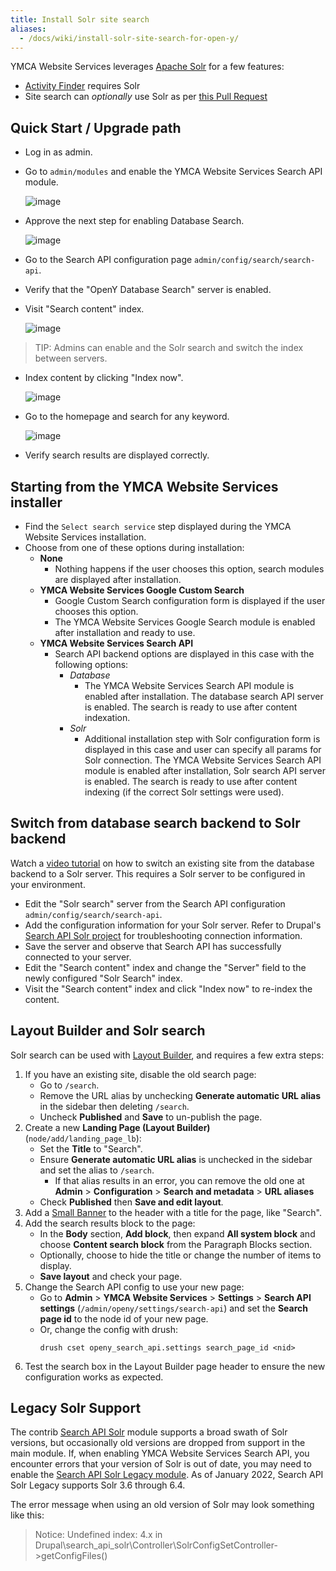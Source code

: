 ```yaml
---
title: Install Solr site search
aliases:
  - /docs/wiki/install-solr-site-search-for-open-y/
---
```


YMCA Website Services leverages [Apache Solr](https://solr.apache.org/) for a few features:

- [Activity Finder](https://github.com/YCloudYUSA/yusaopeny_activity_finder/wiki) requires Solr
- Site search can _optionally_ use Solr as per [this Pull Request](https://github.com/YCloudYUSA/yusaopeny/pull/1967)

## Quick Start / Upgrade path

- Log in as admin.
- Go to `admin/modules` and enable the YMCA Website Services Search API module.

  ![image](https://user-images.githubusercontent.com/563412/142628630-b412aa4b-8f2b-42f6-ba06-c5bb6a78469c.png)

- Approve the next step for enabling Database Search.

  ![image](https://user-images.githubusercontent.com/563412/142628735-6aa409bd-5ff5-4305-a0f0-7f6bc96d0740.png)

- Go to the Search API configuration page `admin/config/search/search-api`.
- Verify that the "OpenY Database Search" server is enabled.
- Visit "Search content" index.

  ![image](https://user-images.githubusercontent.com/563412/142629065-e13c8bb4-cad8-436f-93c6-30fa6ac6fdf7.png)

> TIP: Admins can enable and the Solr search and switch the index between servers.

- Index content by clicking "Index now".

  ![image](https://user-images.githubusercontent.com/563412/142629227-8607eeca-4022-47c4-b5fd-6e38ccfb7bab.png)

- Go to the homepage and search for any keyword.

  ![image](https://user-images.githubusercontent.com/563412/142629467-e275b536-2505-4ddf-8d78-7c6f4ae0e716.png)

- Verify search results are displayed correctly.

## Starting from the YMCA Website Services installer

- Find the `Select search service` step displayed during the YMCA Website Services installation.
- Choose from one of these options during installation:
  - **None**
    - Nothing happens if the user chooses this option, search modules are displayed after installation.
  - **YMCA Website Services Google Custom Search**
    - Google Custom Search configuration form is displayed if the user chooses this option.
    - The YMCA Website Services Google Search module is enabled after installation and ready to use.
  - **YMCA Website Services Search API**
    - Search API backend options are displayed in this case with the following options:
      - _Database_
        - The YMCA Website Services Search API module is enabled after installation. The database search API server is enabled. The search is ready to use after content indexation.
      - _Solr_
        - Additional installation step with Solr configuration form is displayed in this case and user can specify all params for Solr connection. The YMCA Website Services Search API module is enabled after installation, Solr search API server is enabled. The search is ready to use after content indexing (if the correct Solr settings were used).

## Switch from database search backend to Solr backend

Watch a [video tutorial](https://youtu.be/-Sq3uZb5K_U) on how to switch an existing site from the database backend to a Solr server. This requires a Solr server to be configured in your environment.

- Edit the "Solr search" server from the Search API configuration `admin/config/search/search-api`.
- Add the configuration information for your Solr server. Refer to Drupal's [Search API Solr project](https://www.drupal.org/project/search_api_solr) for troubleshooting connection information.
- Save the server and observe that Search API has successfully connected to your server.
- Edit the "Search content" index and change the "Server" field to the newly configured "Solr Search" index.
- Visit the "Search content" index and click "Index now" to re-index the content.

## Layout Builder and Solr search

Solr search can be used with [Layout Builder](../../user-documentation/layout-builder), and requires a few extra steps:

1. If you have an existing site, disable the old search page:
   - Go to `/search`.
   - Remove the URL alias by unchecking **Generate automatic URL alias** in the sidebar then deleting `/search`.
   - Uncheck **Published** and **Save** to un-publish the page.
2. Create a new **Landing Page (Layout Builder)** (`node/add/landing_page_lb`):
   - Set the **Title** to "Search".
   - Ensure **Generate automatic URL alias** is unchecked in the sidebar and set the alias to `/search`.
     - If that alias results in an error, you can remove the old one at **Admin** > **Configuration** > **Search and metadata** > **URL aliases**
   - Check **Published** then **Save and edit layout**.
3. Add a [Small Banner](../../user-documentation/layout-builder/banner) to the header with a title for the page, like "Search".
4. Add the search results block to the page:
   - In the **Body** section, **Add block**, then expand **All system block** and choose **Content search block** from the Paragraph Blocks section.
   - Optionally, choose to hide the title or change the number of items to display.
   - **Save layout** and check your page.
5. Change the Search API config to use your new page:
   - Go to **Admin** > **YMCA Website Services** > **Settings** > **Search API settings** (`/admin/openy/settings/search-api`) and set the **Search page id** to the node id of your new page.
   - Or, change the config with drush:
     ```
     drush cset openy_search_api.settings search_page_id <nid>
     ```
6. Test the search box in the Layout Builder page header to ensure the new configuration works as expected.

## Legacy Solr Support

The contrib [Search API Solr](https://www.drupal.org/project/search_api_solr) module supports a broad swath of Solr versions, but occasionally old versions are dropped from support in the main module. If, when enabling YMCA Website Services Search API, you encounter errors that your version of Solr is out of date, you may need to enable the [Search API Solr Legacy module](https://git.drupalcode.org/project/search_api_solr/-/blob/4.x/modules/search_api_solr_legacy/README.md). As of January 2022, Search API Solr Legacy supports Solr 3.6 through 6.4.

The error message when using an old version of Solr may look something like this:

> Notice: Undefined index: 4.x in Drupal\search_api_solr\Controller\SolrConfigSetController->getConfigFiles()
